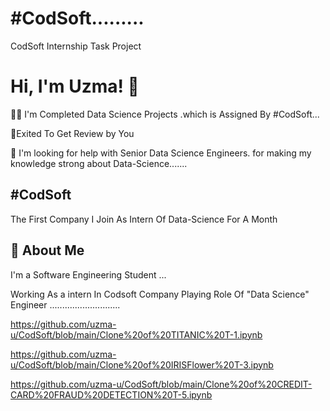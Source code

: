 # #CodSoft.........

 CodSoft Internship Task Project 


# Hi, I'm Uzma! 👋



👩‍💻 I'm Completed Data Science Projects .which is Assigned By #CodSoft...

🧠Exited To Get Review by You

🤔 I'm looking for help with Senior Data Science Engineers. for making my knowledge strong about Data-Science.......



## #CodSoft

The First Company I Join As Intern Of Data-Science For A Month


## 🚀 About Me
I'm a Software Engineering Student ...

Working As a intern In Codsoft Company Playing Role Of "Data Science" Engineer ............................

https://github.com/uzma-u/CodSoft/blob/main/Clone%20of%20TITANIC%20T-1.ipynb

https://github.com/uzma-u/CodSoft/blob/main/Clone%20of%20IRISFlower%20T-3.ipynb

https://github.com/uzma-u/CodSoft/blob/main/Clone%20of%20CREDIT-CARD%20FRAUD%20DETECTION%20T-5.ipynb


